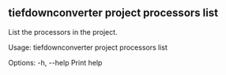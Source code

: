 ## tiefdownconverter project processors list

List the processors in the project.

Usage: tiefdownconverter project processors list

Options:
  -h, --help  Print help

